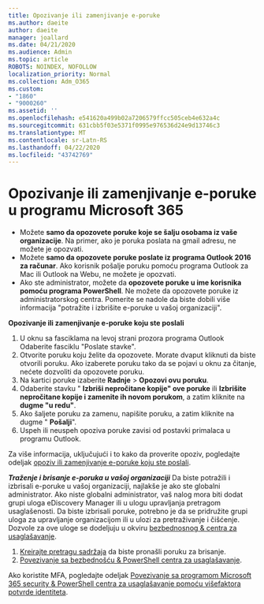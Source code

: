 ```yaml
---
title: Opozivanje ili zamenjivanje e-poruke
ms.author: daeite
author: daeite
manager: joallard
ms.date: 04/21/2020
ms.audience: Admin
ms.topic: article
ROBOTS: NOINDEX, NOFOLLOW
localization_priority: Normal
ms.collection: Adm_O365
ms.custom:
- "1860"
- "9000260"
ms.assetid: ''
ms.openlocfilehash: e541620a499b02a7206579ffcc505ceb4e632a4c
ms.sourcegitcommit: 631cbb5f03e5371f0995e976536d24e9d13746c3
ms.translationtype: MT
ms.contentlocale: sr-Latn-RS
ms.lasthandoff: 04/22/2020
ms.locfileid: "43742769"
---
```

# <a name="recall-or-replace-an-email-message-in-microsoft-365"></a>Opozivanje ili zamenjivanje e-poruke u programu Microsoft 365

- Možete **samo da opozovete poruke koje se šalju osobama iz vaše organizacije**. Na primer, ako je poruka poslata na gmail adresu, ne možete je opozvati.
- Možete **samo da opozovete poruke poslate iz programa Outlook 2016 za računar**. Ako korisnik pošalje poruku pomoću programa Outlook za Mac ili Outlook na Webu, ne možete je opozvati.
- Ako ste administrator, možete da **opozovete poruke u ime korisnika pomoću programa PowerShell**. Ne možete da opozovete poruke iz administratorskog centra. Pomerite se nadole da biste dobili više informacija "potražite i izbrišite e-poruke u vašoj organizaciji".

**Opozivanje ili zamenjivanje e-poruke koju ste poslali**

1. U oknu sa fasciklama na levoj strani prozora programa Outlook Odaberite fasciklu "Poslate stavke".
2. Otvorite poruku koju želite da opozovete. Morate dvaput kliknuti da biste otvorili poruku. Ako izaberete poruku tako da se pojavi u oknu za čitanje, nećete dozvoliti da opozovete poruku.
3. Na kartici poruke izaberite **Radnje** > **Opozovi ovu poruku**.
4. Odaberite stavku " **Izbriši nepročitane kopije" ove poruke** ili **Izbrišite nepročitane kopije i zamenite ih novom porukom**, a zatim kliknite na **dugme "u redu"**.
5. Ako šaljete poruku za zamenu, napišite poruku, a zatim kliknite na dugme " **Pošalji**".
6. Uspeh ili neuspeh opoziva poruke zavisi od postavki primalaca u programu Outlook.

Za više informacija, uključujući i to kako da proverite opoziv, pogledajte odeljak [opoziv ili zamenjivanje e-poruke koju ste poslali](https://support.office.com/article/35027f88-d655-4554-b4f8-6c0729a723a0).

***Traženje i brisanje e-poruka u vašoj organizaciji*** Da biste potražili i izbrisali e-poruke u vašoj organizaciji, najlakše je ako ste globalni administrator. Ako niste globalni administrator, vaš nalog mora biti dodat grupi uloga eDiscovery Manager ili u ulogu upravljanja pretragom usaglašenosti. Da biste izbrisali poruke, potrebno je da se pridružite grupi uloga za upravljanje organizacijom ili u ulozi za pretraživanje i čišćenje. Dozvole za ove uloge se dodeljuju u okviru [bezbednosnog & centra za usaglašavanje](https://protection.office.com/).

1. [Kreirajte pretragu sadržaja](https://docs.microsoft.com/office365/securitycompliance/content-search) da biste pronašli poruku za brisanje.
2. [Povezivanje sa bezbednošću & PowerShell centra za usaglašavanje](https://docs.microsoft.com/powershell/exchange/office-365-scc/connect-to-scc-powershell/connect-to-scc-powershell?view=exchange-ps). 

Ako koristite MFA, pogledajte odeljak [Povezivanje sa programom Microsoft 365 security & PowerShell centra za usaglašavanje pomoću višefaktora potvrde identiteta](https://docs.microsoft.com/powershell/exchange/office-365-scc/connect-to-scc-powershell/mfa-connect-to-scc-powershell?view=exchange-ps). 
